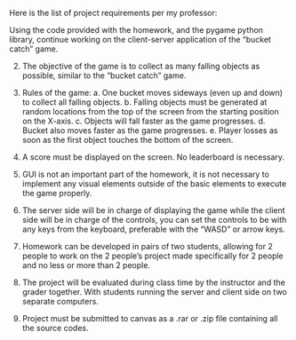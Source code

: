 Here is the list of project requirements per my professor:

Using the code provided with the homework, and the pygame python library, continue
working on the client-server application of the “bucket catch” game.


2. The objective of the game is to collect as many falling objects as possible, similar to the
“bucket catch” game.

4. Rules of the game:
a. One bucket moves sideways (even up and down) to collect all falling objects.
b. Falling objects must be generated at random locations from the top of the screen
from the starting position on the X-axis.
c. Objects will fall faster as the game progresses.
d. Bucket also moves faster as the game progresses.
e. Player losses as soon as the first object touches the bottom of the screen.


6. A score must be displayed on the screen. No leaderboard is necessary.

   
8. GUI is not an important part of the homework, it is not necessary to implement any
visual elements outside of the basic elements to execute the game properly.


10. The server side will be in charge of displaying the game while the client side will be in
charge of the controls, you can set the controls to be with any keys from the keyboard,
preferable with the “WASD” or arrow keys.

12. Homework can be developed in pairs of two students, allowing for 2 people to work on
the 2 people’s project made specifically for 2 people and no less or more than 2 people.

14. The project will be evaluated during class time by the instructor and the grader together.
With students running the server and client side on two separate computers.

16. Project must be submitted to canvas as a .rar or .zip file containing all the source codes.

